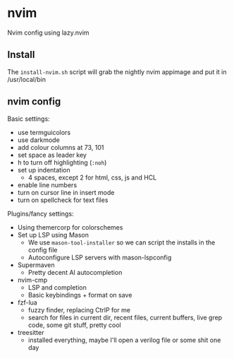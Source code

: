 # nvim

Nvim config using lazy.nvim

## Install

The `install-nvim.sh` script will grab the nightly nvim appimage
and put it in /usr/local/bin

## nvim config

Basic settings:
- use termguicolors
- use darkmode
- add colour columns at 73, 101
- set space as leader key
- <leader>h to turn off highlighting (`:noh`)
- set up indentation
    - 4 spaces, except 2 for html, css, js and HCL
- enable line numbers
- turn on cursor line in insert mode
- turn on spellcheck for text files

Plugins/fancy settings:
- Using themercorp for colorschemes
- Set up LSP using Mason
    - We use `mason-tool-installer` so we can script the installs in the config file
    - Autoconfigure LSP servers with mason-lspconfig
- Supermaven
    - Pretty decent AI autocompletion
- nvim-cmp
    - LSP and completion
    - Basic keybindings + format on save
- fzf-lua
    - fuzzy finder, replacing CtrlP for me
    - search for files in current dir, recent files, current buffers, live grep code, 
      some git stuff, pretty cool
- treesitter
    - installed everything, maybe I'll open a verilog file or some shit one day

